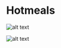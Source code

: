 # Hotmeals

![alt text](https://image.ibb.co/ncZDAT/Screenshot_20180628_115423.png)

![alt text](https://image.ibb.co/edPDAT/Screenshot_20180628_115435.png)
